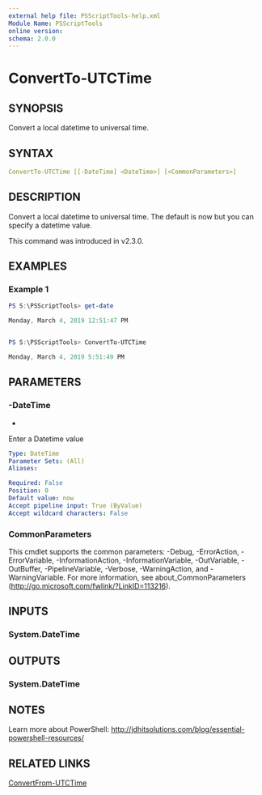 ```yaml
---
external help file: PSScriptTools-help.xml
Module Name: PSScriptTools
online version:
schema: 2.0.0
---
```


# ConvertTo-UTCTime

## SYNOPSIS

Convert a local datetime to universal time.

## SYNTAX

```yaml
ConvertTo-UTCTime [[-DateTime] <DateTime>] [<CommonParameters>]
```

## DESCRIPTION

Convert a local datetime to universal time. The default is now but you can specify a datetime value.

This command was introduced in v2.3.0.

## EXAMPLES

### Example 1

```powershell
PS S:\PSScriptTools> get-date

Monday, March 4, 2019 12:51:47 PM


PS S:\PSScriptTools> ConvertTo-UTCTime

Monday, March 4, 2019 5:51:49 PM
```

## PARAMETERS

### -DateTime
+
Enter a Datetime value

```yaml
Type: DateTime
Parameter Sets: (All)
Aliases:

Required: False
Position: 0
Default value: now
Accept pipeline input: True (ByValue)
Accept wildcard characters: False
```

### CommonParameters

This cmdlet supports the common parameters: -Debug, -ErrorAction, -ErrorVariable, -InformationAction, -InformationVariable, -OutVariable, -OutBuffer, -PipelineVariable, -Verbose, -WarningAction, and -WarningVariable.
For more information, see about_CommonParameters (http://go.microsoft.com/fwlink/?LinkID=113216).

## INPUTS

### System.DateTime

## OUTPUTS

### System.DateTime

## NOTES

Learn more about PowerShell:
http://jdhitsolutions.com/blog/essential-powershell-resources/

## RELATED LINKS

[ConvertFrom-UTCTime]()